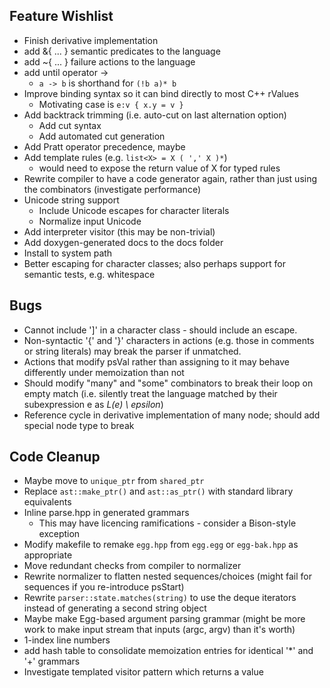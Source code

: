 ## Feature Wishlist ##
- Finish derivative implementation
- add &{ ... } semantic predicates to the language
- add ~{ ... } failure actions to the language
- add until operator ->
  - `a -> b` is shorthand for `(!b a)* b`
- Improve binding syntax so it can bind directly to most C++ rValues
  - Motivating case is `e:v { x.y = v }`
- Add backtrack trimming (i.e. auto-cut on last alternation option)
  - Add cut syntax
  - Add automated cut generation
- Add Pratt operator precedence, maybe
- Add template rules (e.g. `list<X> = X ( ',' X )*`)
  - would need to expose the return value of X for typed rules
- Rewrite compiler to have a code generator again, rather than just using the combinators (investigate performance)
- Unicode string support
  - Include Unicode escapes for character literals
  - Normalize input Unicode
- Add interpreter visitor (this may be non-trivial)
- Add doxygen-generated docs to the docs folder
- Install to system path
- Better escaping for character classes; also perhaps support for semantic tests, e.g. whitespace

## Bugs ##
- Cannot include ']' in a character class - should include an escape.
- Non-syntactic '{' and '}' characters in actions (e.g. those in comments or string literals) may break the parser if unmatched.
- Actions that modify psVal rather than assigning to it may behave differently under memoization than not
- Should modify "many" and "some" combinators to break their loop on empty match (i.e. silently treat the language matched by their subexpression e as _L(e) \ epsilon_)
- Reference cycle in derivative implementation of many node; should add special node type to break

## Code Cleanup ##
- Maybe move to `unique_ptr` from `shared_ptr`
- Replace `ast::make_ptr()` and `ast::as_ptr()` with standard library equivalents
- Inline parse.hpp in generated grammars
  - This may have licencing ramifications - consider a Bison-style exception
- Modify makefile to remake `egg.hpp` from `egg.egg` or `egg-bak.hpp` as appropriate
- Move redundant checks from compiler to normalizer
- Rewrite normalizer to flatten nested sequences/choices (might fail for sequences if you re-introduce psStart)
- Rewrite `parser::state.matches(string)` to use the deque iterators instead of generating a second string object
- Maybe make Egg-based argument parsing grammar (might be more work to make input stream that inputs (argc, argv) than it's worth)
- 1-index line numbers
- add hash table to consolidate memoization entries for identical '*' and '+' grammars
- Investigate templated visitor pattern which returns a value
